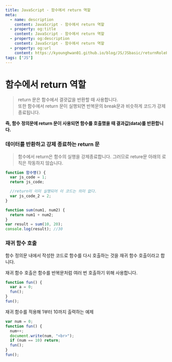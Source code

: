 ```yaml
---
title: JavaScript - 함수에서 return 역할
meta:
  - name: description
    content: JavaScript - 함수에서 return 역할
  - property: og:title
    content: JavaScript - 함수에서 return 역할
  - property: og:description
    content: JavaScript - 함수에서 return 역할
  - property: og:url
    content: https://kyounghwan01.github.io/blog/JS/JSbasic/returnRoleFunction/
tags: ["JS"]
---
```


# 함수에서 return 역할

> return 문은 함수에서 결괏값을 반환할 때 사용합니다.
> <br>또한 함수에서 return 문이 실행되면 반복문의 break문과 비슷하게 코드가 강제 종료됩니다.

**즉, 함수 정의문에 return 문이 사용되면 함수를 호출했을 때 결과값(data)를 반환합니다.**

### 데이터를 반환하고 강제 종료하는 return 문

> 함수에서 return은 함수의 실행을 강제종료합니다. 그러므로 reture문 아래의 로직은 작동하지 않습니다.

```js
function 함수명() {
  var js_code = 1;
  return js_code;

  //return이 이미 실행되어 이 코드는 의미 없다.
  var js_code_2 = 2;
}
```

```js
function sum(num1, num2) {
  return num1 + num2;
}
var result = sum(10, 20);
console.log(result); //30
```

### 재귀 함수 호출

함수 정의문 내에서 작성한 코드로 함수를 다시 호출하는 것을 재귀 함수 호출이라고 합니다.

재귀 함수 호출은 함수를 반복문처럼 여러 번 호출하기 위해 사용합니다.

```js
function fun() {
  var a = 0;
  fun();
}
fun();
```

재귀 함수를 적용해 1부터 10까지 출력하는 예제

```js
var num = 0;
function fun() {
  num++;
  document.write(num, "<br>");
  if (num == 10) return;
  fun();
}
fun();
```

<TagLinks />

<Comment />
